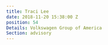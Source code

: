 ```yaml
---
title: Traci Lee
date: 2018-11-20 15:38:00 Z
position: 54
Details: Volkswagen Group of America
Section: advisory
---
```


